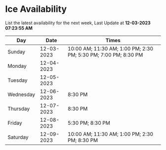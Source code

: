 # Ice Availability

List the latest availability for the next week, Last Update at **12-03-2023 07:23:55 AM**

| Day         | Date        | Times       |
| ----------- | ----------- | ----------- |
|Sunday|12-03-2023|10:00 AM; 11:30 AM; 1:00 PM; 2:30 PM; 5:30 PM; 7:00 PM; 8:30 PM|
|Monday|12-04-2023||
|Tuesday|12-05-2023||
|Wednesday|12-06-2023|8:30 PM|
|Thursday|12-07-2023|8:30 PM|
|Friday|12-08-2023|5:30 PM; 8:30 PM|
|Saturday|12-09-2023|10:00 AM; 11:30 AM; 1:00 PM; 2:30 PM; 8:30 PM|
